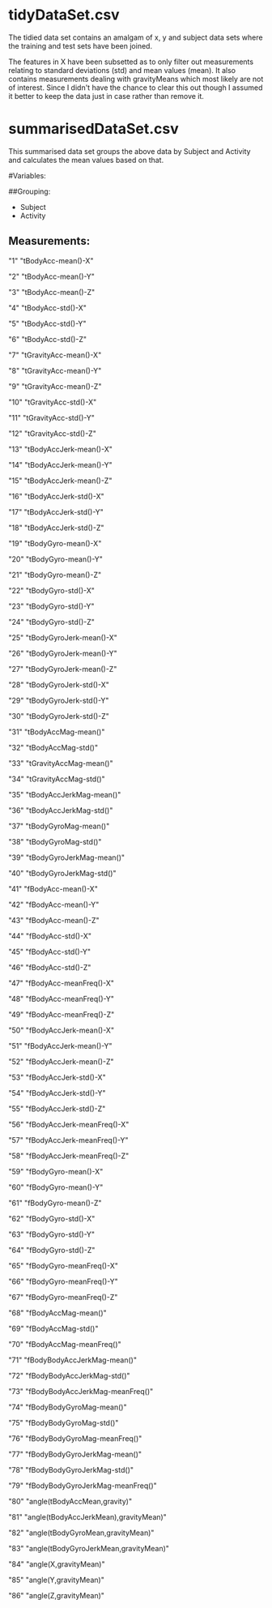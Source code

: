 # tidyDataSet.csv
The tidied data set contains an amalgam of x, y and subject data sets where the training and test sets have been joined.

The features in X have been subsetted as to only filter out measurements relating to standard deviations (std) and mean values (mean). It also contains measurements dealing with gravityMeans which most likely are not of interest. Since I didn't have the chance to clear this out though I assumed it better to keep the data just in case rather than remove it.

# summarisedDataSet.csv
This summarised data set groups the above data by Subject and Activity and calculates the mean values based on that.

#Variables:

##Grouping:
- Subject
- Activity

## Measurements:
"1" "tBodyAcc-mean()-X"

"2" "tBodyAcc-mean()-Y"

"3" "tBodyAcc-mean()-Z"

"4" "tBodyAcc-std()-X"

"5" "tBodyAcc-std()-Y"

"6" "tBodyAcc-std()-Z"

"7" "tGravityAcc-mean()-X"

"8" "tGravityAcc-mean()-Y"

"9" "tGravityAcc-mean()-Z"

"10" "tGravityAcc-std()-X"

"11" "tGravityAcc-std()-Y"

"12" "tGravityAcc-std()-Z"

"13" "tBodyAccJerk-mean()-X"

"14" "tBodyAccJerk-mean()-Y"

"15" "tBodyAccJerk-mean()-Z"

"16" "tBodyAccJerk-std()-X"

"17" "tBodyAccJerk-std()-Y"

"18" "tBodyAccJerk-std()-Z"

"19" "tBodyGyro-mean()-X"

"20" "tBodyGyro-mean()-Y"

"21" "tBodyGyro-mean()-Z"

"22" "tBodyGyro-std()-X"

"23" "tBodyGyro-std()-Y"

"24" "tBodyGyro-std()-Z"

"25" "tBodyGyroJerk-mean()-X"

"26" "tBodyGyroJerk-mean()-Y"

"27" "tBodyGyroJerk-mean()-Z"

"28" "tBodyGyroJerk-std()-X"

"29" "tBodyGyroJerk-std()-Y"

"30" "tBodyGyroJerk-std()-Z"

"31" "tBodyAccMag-mean()"

"32" "tBodyAccMag-std()"

"33" "tGravityAccMag-mean()"

"34" "tGravityAccMag-std()"

"35" "tBodyAccJerkMag-mean()"

"36" "tBodyAccJerkMag-std()"

"37" "tBodyGyroMag-mean()"

"38" "tBodyGyroMag-std()"

"39" "tBodyGyroJerkMag-mean()"

"40" "tBodyGyroJerkMag-std()"

"41" "fBodyAcc-mean()-X"

"42" "fBodyAcc-mean()-Y"

"43" "fBodyAcc-mean()-Z"

"44" "fBodyAcc-std()-X"

"45" "fBodyAcc-std()-Y"

"46" "fBodyAcc-std()-Z"

"47" "fBodyAcc-meanFreq()-X"

"48" "fBodyAcc-meanFreq()-Y"

"49" "fBodyAcc-meanFreq()-Z"

"50" "fBodyAccJerk-mean()-X"

"51" "fBodyAccJerk-mean()-Y"

"52" "fBodyAccJerk-mean()-Z"

"53" "fBodyAccJerk-std()-X"

"54" "fBodyAccJerk-std()-Y"

"55" "fBodyAccJerk-std()-Z"

"56" "fBodyAccJerk-meanFreq()-X"

"57" "fBodyAccJerk-meanFreq()-Y"

"58" "fBodyAccJerk-meanFreq()-Z"

"59" "fBodyGyro-mean()-X"

"60" "fBodyGyro-mean()-Y"

"61" "fBodyGyro-mean()-Z"

"62" "fBodyGyro-std()-X"

"63" "fBodyGyro-std()-Y"

"64" "fBodyGyro-std()-Z"

"65" "fBodyGyro-meanFreq()-X"

"66" "fBodyGyro-meanFreq()-Y"

"67" "fBodyGyro-meanFreq()-Z"

"68" "fBodyAccMag-mean()"

"69" "fBodyAccMag-std()"

"70" "fBodyAccMag-meanFreq()"

"71" "fBodyBodyAccJerkMag-mean()"

"72" "fBodyBodyAccJerkMag-std()"

"73" "fBodyBodyAccJerkMag-meanFreq()"

"74" "fBodyBodyGyroMag-mean()"

"75" "fBodyBodyGyroMag-std()"

"76" "fBodyBodyGyroMag-meanFreq()"

"77" "fBodyBodyGyroJerkMag-mean()"

"78" "fBodyBodyGyroJerkMag-std()"

"79" "fBodyBodyGyroJerkMag-meanFreq()"

"80" "angle(tBodyAccMean,gravity)"

"81" "angle(tBodyAccJerkMean),gravityMean)"

"82" "angle(tBodyGyroMean,gravityMean)"

"83" "angle(tBodyGyroJerkMean,gravityMean)"

"84" "angle(X,gravityMean)"

"85" "angle(Y,gravityMean)"

"86" "angle(Z,gravityMean)"